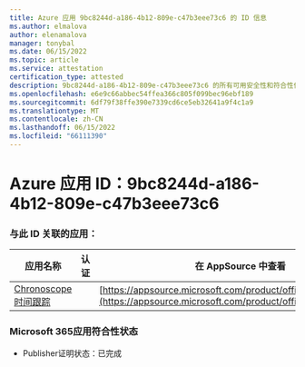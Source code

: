 ```yaml
---
title: Azure 应用 9bc8244d-a186-4b12-809e-c47b3eee73c6 的 ID 信息
ms.author: elmalova
author: elenamalova
manager: tonybal
ms.date: 06/15/2022
ms.topic: article
ms.service: attestation
certification_type: attested
description: 9bc8244d-a186-4b12-809e-c47b3eee73c6 的所有可用安全性和符合性信息。
ms.openlocfilehash: e6e9c66abbec54ffea366c805f099bec96ebf189
ms.sourcegitcommit: 6df79f38ffe390e7339cd6ce5eb32641a9f4c1a9
ms.translationtype: MT
ms.contentlocale: zh-CN
ms.lasthandoff: 06/15/2022
ms.locfileid: "66111390"
---
```

# <a name="azure-app-id-9bc8244d-a186-4b12-809e-c47b3eee73c6"></a>Azure 应用 ID：9bc8244d-a186-4b12-809e-c47b3eee73c6


### <a name="apps-associated-with-this-id"></a>与此 ID 关联的应用：
| **应用名称** | **认证** | **在 AppSource 中查看** |
|--------------|---------------|-----------------------|
| [Chronoscope 时间跟踪](../forward/WA200003095.md) |  | [https://appsource.microsoft.com/product/office/WA200003095](https://appsource.microsoft.com/product/office/WA200003095) |

### <a name="microsoft-365-app-compliance-status"></a>Microsoft 365应用符合性状态
- Publisher证明状态：已完成
